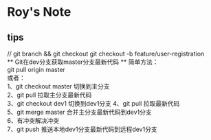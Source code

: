 # Roy's Note

## tips
// git branch <branch> && git checkout <branch>
git checkout -b feature/user-registration  
** Git在dev分支获取master分支最新代码 **
简单方法：  
git pull origin master  
或者：  
1、git checkout master      切换到主分支  
2、git pull                           拉取主分支最新代码  
3、git checkout  dev1         切换到dev1分支
4、git pull                            拉取最新代码  
5、git merge master           合并主分支最新代码到dev1分支    
6、有冲突解决冲突  
7、git push                          推送本地dev1分支最新代码到远程dev1分支
